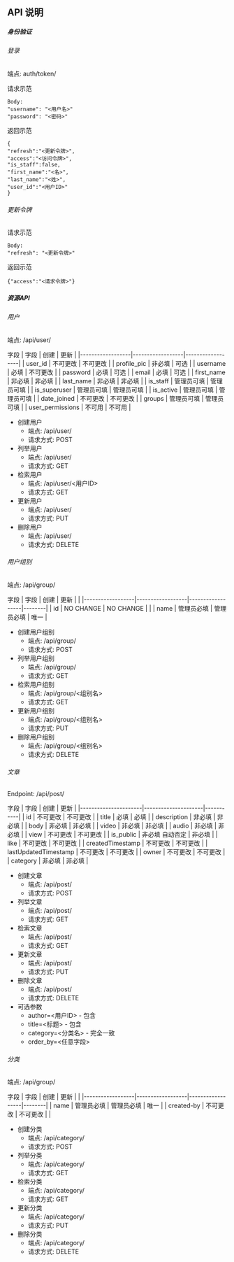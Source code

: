 ## API 说明


##### 身份验证

###### 登录
端点: auth/token/

请求示范
```text
Body:
"username": "<用户名>"
"password": "<密码>"
```

返回示范
```text
{
"refresh":"<更新令牌>",
"access":"<访问令牌>",
"is_staff":false,
"first_name":"<名>",
"last_name":"<姓>",
"user_id":"<用户ID>"
}
```
###### 更新令牌
请求示范
```text
Body:
"refresh": "<更新令牌>"
```
返回示范
```text
{"access":"<请求令牌>"}
```

##### 资源API

###### 用户
端点: /api/user/

字段
| 字段              | 创建             | 更新              |
|------------------|------------------|------------------|
| user_id          | 不可更改          | 不可更改           |
| profile_pic      | 非必填            | 可选              |
| username         | 必填              | 不可更改          |
| password         | 必填              | 可选              |
| email            | 必填              | 可选              |
| first_name       | 非必填            | 非必填            |
| last_name        | 非必填            | 非必填            |
| is_staff         | 管理员可填        | 管理员可填         |
| is_superuser     | 管理员可填        | 管理员可填         |
| is_active        | 管理员可填        | 管理员可填         |
| date_joined      | 不可更改          | 不可更改          |
| groups           | 管理员可填        | 管理员可填         |
| user_permissions | 不可用            | 不可用            |


* 创建用户
    * 端点: /api/user/
    * 请求方式: POST
* 列举用户
    * 端点: /api/user/
    * 请求方式: GET
* 检索用户
    * 端点: /api/user/<用户ID>
    * 请求方式: GET
* 更新用户
    * 端点: /api/user/<user ID>
    * 请求方式: PUT
* 删除用户
    * 端点: /api/user/<user ID>
    * 请求方式: DELETE


###### 用户组别
端点: /api/group/

字段
| 字段              | 创建             | 更新              |        |
|------------------|------------------|------------------|--------|
| id               | NO CHANGE        | NO CHANGE        |        |
| name             | 管理员必填        | 管理员必填         | 唯一    |



* 创建用户组别
    * 端点: /api/group/
    * 请求方式: POST
* 列举用户组别
    * 端点: /api/group/
    * 请求方式: GET
* 检索用户组别
    * 端点: /api/group/<组别名>
    * 请求方式: GET
* 更新用户组别
    * 端点: /api/group/<组别名>
    * 请求方式: PUT
* 删除用户组别
    * 端点: /api/group/<组别名>
    * 请求方式: DELETE


###### 文章
Endpoint: /api/post/

字段
| 字段                 | 创建                 | 更新    |
|----------------------|---------------------|-----------|
| id                   | 不可更改             | 不可更改 |
| title                | 必填                 | 必填  |
| description          | 非必填               | 非必填     |
| body                 | 非必填               | 非必填     |
| video                | 非必填               | 非必填     |
| audio                | 非必填               | 非必填     |
| view                 | 不可更改             | 不可更改   |
| is_public            | 非必填  自动否定      | 非必填     |
| like                 | 不可更改             | 不可更改   |
| createdTimestamp     | 不可更改             | 不可更改   |
| lastUpdatedTimestamp | 不可更改             | 不可更改   |
| owner                | 不可更改             | 不可更改   |
| category             | 非必填               | 非必填     |

* 创建文章
    * 端点: /api/post/
    * 请求方式: POST
* 列举文章
    * 端点: /api/post/
    * 请求方式: GET
* 检索文章
    * 端点: /api/post/<id>
    * 请求方式: GET
* 更新文章
    * 端点: /api/post/<id>
    * 请求方式: PUT
* 删除文章
    * 端点: /api/post/<id>
    * 请求方式: DELETE
* 可选参数
    * author=<用户ID> - 包含
    * title=<标题> - 包含
    * category=<分类名> - 完全一致
    * order_by=<任意字段>
  
  
###### 分类
端点: /api/group/

字段
| 字段              | 创建             | 更新              |        |
|------------------|------------------|------------------|--------|
| name             | 管理员必填        | 管理员必填         | 唯一   |
| created-by       | 不可更改          | 不可更改           |        |



* 创建分类
    * 端点: /api/category/
    * 请求方式: POST
* 列举分类
    * 端点: /api/category/
    * 请求方式: GET
* 检索分类
    * 端点: /api/category/<name>
    * 请求方式: GET
* 更新分类
    * 端点: /api/category/<name>
    * 请求方式: PUT
* 删除分类
    * 端点: /api/category/<name>
    * 请求方式: DELETE
